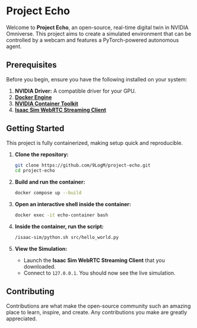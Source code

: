 # Project Echo

Welcome to **Project Echo**, an open-source, real-time digital twin in NVIDIA Omniverse. This project aims to create a simulated environment that can be controlled by a webcam and features a PyTorch-powered autonomous agent.


## Prerequisites

Before you begin, ensure you have the following installed on your system:

1.  **NVIDIA Driver:** A compatible driver for your GPU.
2.  **[Docker Engine](https://docs.docker.com/engine/install/)**
3.  **[NVIDIA Container Toolkit](https://docs.nvidia.com/datacenter/cloud-native/container-toolkit/latest/install-guide.html)**
4.  **[Isaac Sim WebRTC Streaming Client](https://docs.isaacsim.omniverse.nvidia.com/5.0.0/installation/download.html#isaac-sim-latest-release)**


## Getting Started

This project is fully containerized, making setup quick and reproducible.

1.  **Clone the repository:**
    ```bash
    git clone https://github.com/9LogM/project-echo.git
    cd project-echo
    ```

2.  **Build and run the container:**

    ```bash
    docker compose up --build
    ```

3. **Open an interactive shell inside the container:**
    ```bash
    docker exec -it echo-container bash
    ```

4. **Inside the container, run the script:**
    ```bash
    /isaac-sim/python.sh src/hello_world.py
    ```

5.  **View the Simulation:**
    * Launch the **Isaac Sim WebRTC Streaming Client** that you downloaded.
    * Connect to `127.0.0.1`. You should now see the live simulation.


## Contributing

Contributions are what make the open-source community such an amazing place to learn, inspire, and create. Any contributions you make are greatly appreciated.
